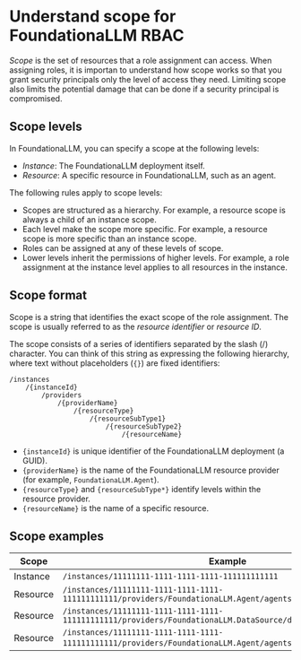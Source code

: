 # Understand scope for FoundationaLLM RBAC

_Scope_ is the set of resources that a role assignment can access. When assigning roles, it is importan to understand how scope works so that you grant security principals only the level of access they need. Limiting scope also limits the potential damage that can be done if a security principal is compromised.

## Scope levels

In FoundationaLLM, you can specify a scope at the following levels:

- _Instance_: The FoundationaLLM deployment itself.
- _Resource_: A specific resource in FoundationaLLM, such as an agent.

The following rules apply to scope levels:

- Scopes are structured as a hierarchy. For example, a resource scope is always a child of an instance scope.
- Each level make the scope more specific. For example, a resource scope is more specific than an instance scope.
- Roles can be assigned at any of these levels of scope.
- Lower levels inherit the permissions of higher levels. For example, a role assignment at the instance level applies to all resources in the instance.

## Scope format

Scope is a string that identifies the exact scope of the role assignment. The scope is usually referred to as the _resource identifier_ or _resource ID_.

The scope consists of a series of identifiers separated by the slash (/) character. You can think of this string as expressing the following hierarchy, where text without placeholders (`{}`) are fixed identifiers:

```text
/instances
    /{instanceId}
        /providers
            /{providerName}
                /{resourceType}
                    /{resourceSubType1}
                        /{resourceSubType2}
                            /{resourceName}
```

- `{instanceId}` is unique identifier of the FoundationaLLM deployment (a GUID).
- `{providerName}` is the name of the FoundationaLLM resource provider (for example, `FoundationaLLM.Agent`).
- `{resourceType}` and `{resourceSubType*}` identify levels within the resource provider.
- `{resourceName}` is the name of a specific resource.

## Scope examples

Scope | Example
--- | ---
Instance | `/instances/11111111-1111-1111-1111-111111111111`
Resource | `/instances/11111111-1111-1111-1111-111111111111/providers/FoundationaLLM.Agent/agents/agent1`
Resource | `/instances/11111111-1111-1111-1111-111111111111/providers/FoundationaLLM.DataSource/dataSources/datasource1`
Resource | `/instances/11111111-1111-1111-1111-111111111111/providers/FoundationaLLM.Agent/agents/agent1/models/gpt4`.